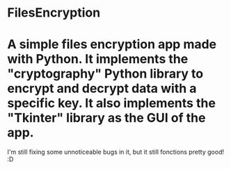 # FilesEncryption
A simple files encryption app made with Python.
It implements the "cryptography" Python library to encrypt and decrypt data with a specific key.
It also implements the "Tkinter" library as the GUI of the app.
=======================================
I'm still fixing some unnoticeable bugs in it, but it still fonctions pretty good! :D
